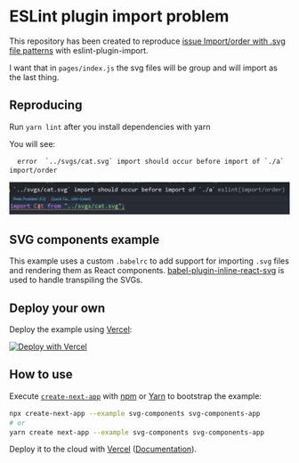 # ESLint plugin import problem

This repository has been created to reproduce [issue Import/order with .svg file patterns](https://github.com/benmosher/eslint-plugin-import/issues/1858) with eslint-plugin-import.

I want that in `pages/index.js` the svg files will be group and will import as the last thing.

## Reproducing

Run `yarn lint` after you install dependencies with yarn

You will see:

```
  error  `../svgs/cat.svg` import should occur before import of `./a`  import/order
```

![problem](./problem.png)

## SVG components example

This example uses a custom `.babelrc` to add support for importing `.svg` files and rendering them as React components. [babel-plugin-inline-react-svg](https://www.npmjs.com/package/babel-plugin-inline-react-svg) is used to handle transpiling the SVGs.

## Deploy your own

Deploy the example using [Vercel](https://vercel.com):

[![Deploy with Vercel](https://vercel.com/button)](https://vercel.com/import/project?template=https://github.com/vercel/next.js/tree/canary/examples/svg-components)

## How to use

Execute [`create-next-app`](https://github.com/vercel/next.js/tree/canary/packages/create-next-app) with [npm](https://docs.npmjs.com/cli/init) or [Yarn](https://yarnpkg.com/lang/en/docs/cli/create/) to bootstrap the example:

```bash
npx create-next-app --example svg-components svg-components-app
# or
yarn create next-app --example svg-components svg-components-app
```

Deploy it to the cloud with [Vercel](https://vercel.com/import?filter=next.js&utm_source=github&utm_medium=readme&utm_campaign=next-example) ([Documentation](https://nextjs.org/docs/deployment)).
